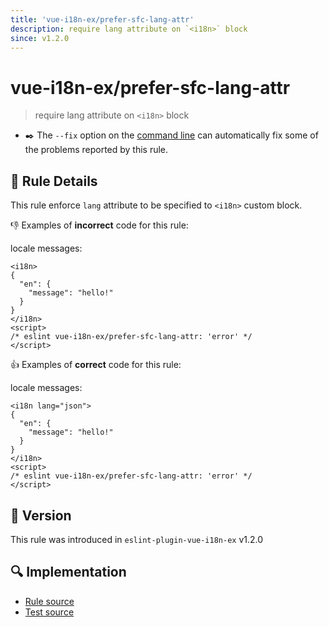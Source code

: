 ```yaml
---
title: 'vue-i18n-ex/prefer-sfc-lang-attr'
description: require lang attribute on `<i18n>` block
since: v1.2.0
---
```


# vue-i18n-ex/prefer-sfc-lang-attr

> require lang attribute on `<i18n>` block

- :black_nib:️ The `--fix` option on the [command line](http://eslint.org/docs/user-guide/command-line-interface#fix) can automatically fix some of the problems reported by this rule.

## :book: Rule Details

This rule enforce `lang` attribute to be specified to `<i18n>` custom block.

:-1: Examples of **incorrect** code for this rule:

locale messages:

<eslint-code-block fix>

<!-- eslint-skip -->

```vue
<i18n>
{
  "en": {
    "message": "hello!"
  }
}
</i18n>
<script>
/* eslint vue-i18n-ex/prefer-sfc-lang-attr: 'error' */
</script>
```

</eslint-code-block>

:+1: Examples of **correct** code for this rule:

locale messages:

<eslint-code-block fix>

<!-- eslint-skip -->

```vue
<i18n lang="json">
{
  "en": {
    "message": "hello!"
  }
}
</i18n>
<script>
/* eslint vue-i18n-ex/prefer-sfc-lang-attr: 'error' */
</script>
```

</eslint-code-block>

## :rocket: Version

This rule was introduced in `eslint-plugin-vue-i18n-ex` v1.2.0

## :mag: Implementation

- [Rule source](https://github.com/intlify/eslint-plugin-vue-i18n-ex/blob/master/lib/rules/prefer-sfc-lang-attr.ts)
- [Test source](https://github.com/intlify/eslint-plugin-vue-i18n-ex/tree/master/tests/lib/rules/prefer-sfc-lang-attr.ts)
